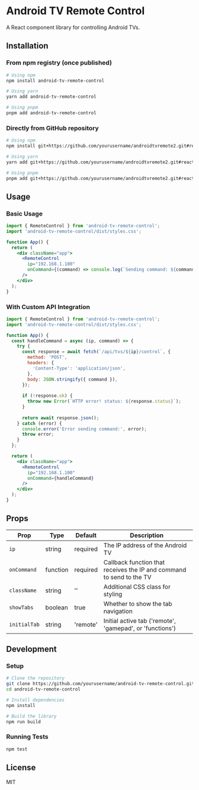 # Android TV Remote Control

A React component library for controlling Android TVs.

## Installation

### From npm registry (once published)

```bash
# Using npm
npm install android-tv-remote-control

# Using yarn
yarn add android-tv-remote-control

# Using pnpm
pnpm add android-tv-remote-control
```

### Directly from GitHub repository

```bash
# Using npm
npm install git+https://github.com/yourusername/androidtvremote2.git#react/modules/tv-remote-module

# Using yarn
yarn add git+https://github.com/yourusername/androidtvremote2.git#react/modules/tv-remote-module

# Using pnpm
pnpm add git+https://github.com/yourusername/androidtvremote2.git#react/modules/tv-remote-module
```

## Usage

### Basic Usage

```jsx
import { RemoteControl } from 'android-tv-remote-control';
import 'android-tv-remote-control/dist/styles.css';

function App() {
  return (
    <div className="app">
      <RemoteControl 
        ip="192.168.1.100" 
        onCommand={(command) => console.log(`Sending command: ${command}`)}
      />
    </div>
  );
}
```

### With Custom API Integration

```jsx
import { RemoteControl } from 'android-tv-remote-control';
import 'android-tv-remote-control/dist/styles.css';

function App() {
  const handleCommand = async (ip, command) => {
    try {
      const response = await fetch(`/api/tvs/${ip}/control`, {
        method: 'POST',
        headers: {
          'Content-Type': 'application/json',
        },
        body: JSON.stringify({ command }),
      });
      
      if (!response.ok) {
        throw new Error(`HTTP error! status: ${response.status}`);
      }
      
      return await response.json();
    } catch (error) {
      console.error('Error sending command:', error);
      throw error;
    }
  };

  return (
    <div className="app">
      <RemoteControl 
        ip="192.168.1.100" 
        onCommand={handleCommand}
      />
    </div>
  );
}
```

## Props

| Prop | Type | Default | Description |
|------|------|---------|-------------|
| `ip` | string | required | The IP address of the Android TV |
| `onCommand` | function | required | Callback function that receives the IP and command to send to the TV |
| `className` | string | '' | Additional CSS class for styling |
| `showTabs` | boolean | true | Whether to show the tab navigation |
| `initialTab` | string | 'remote' | Initial active tab ('remote', 'gamepad', or 'functions') |

## Development

### Setup

```bash
# Clone the repository
git clone https://github.com/yourusername/android-tv-remote-control.git
cd android-tv-remote-control

# Install dependencies
npm install

# Build the library
npm run build
```

### Running Tests

```bash
npm test
```

## License

MIT